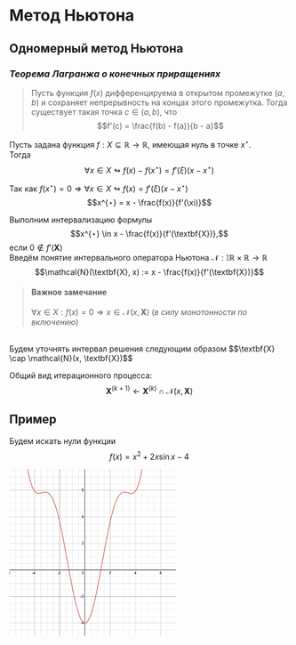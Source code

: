 <style>
   .leftimg {
    float:left; /* Выравнивание по левому краю */
    margin: 7px 7px 7px 0; /* Отступы вокруг картинки */
   }
   .rightimg  {
    float: right; /* Выравнивание по правому краю  */ 
    margin: 7px 0 7px 7px; /* Отступы вокруг картинки */
   }
  </style>

# Метод Ньютона

## Одномерный метод Ньютона

### ***Теорема Лагранжа о конечных приращениях***

> Пусть функция $f(x)$ дифференцируема в открытом промежутке $(a, b)$ и сохраняет непрерывность на концах этого промежутка.
> Тогда существует такая точка $c \in (a, b)$, что $$f'(c) = \frac{f(b) - f(a)}{b - a}$$

Пусть задана функция $f : X \subseteq  \mathbb{R}  \rightarrow  \mathbb{R}$, имеющая нуль в точке $x^{⋆}$.<br />
Тогда $$\forall x \in X \looparrowright f(x) - f(x^{⋆}) = f'(\xi)(x-x^{⋆})$$


Так как $f(x^{⋆}) = 0 ⇒ \forall x \in X ↬ f(x) = f'(ξ)(x-x^{⋆})$ 
$$x^{⋆} = x - \frac{f(x)}{f'(\xi)}$$

Выполним интервализацию формулы
$$x^{⋆} \in x - \frac{f(x)}{f'(\textbf{X})},$$
если $0 \notin f'(\textbf{X})$
<br />
Введём понятие интервального оператора Ньютона
$\mathcal{N}: \mathbb{IR} \times \mathbb{R} → ℝ$
$$\mathcal{N}(\textbf{X}, x) := x - \frac{f(x)}{f'(\textbf{X})}$$
> #### Важное замечание
> $\forall x \in X: f(x) = 0 ⇒ x \in \mathcal{N}(x, \textbf{X})$ (*в силу монотонности по включению*)

<br />
Будем уточнять интервал решения следующим образом
    $$\textbf{X} \cap \mathcal{N}(x, \textbf{X})$$

Общий вид итерационного процесса:
$$\textbf{X}^{(k+1)} ← \textbf{X}^{(k)}\cap \mathcal{N}(x, \textbf{X})$$

## Пример
 

Будем искать нули функции $$f(x) =  x^2 + 2x\sin{x}  -4$$
<img src="newton_method/static/example.png" width="300" height="300" class="leftimg" caption="function"/> 




